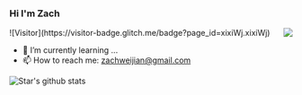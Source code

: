 ### Hi I'm Zach
<img align=right src='https://github.githubassets.com/images/mona-whisper.gif'/>
![Visitor](https://visitor-badge.glitch.me/badge?page_id=xixiWj.xixiWj)

- 🌱 I’m currently learning ...
- 📫 How to reach me: [zachweijian@gmail.com](zachweijian@gmail.com)

![Star's github stats](https://github-readme-stats.vercel.app/api?username=xixiWj&show_icons=true)
<!--
**xixiWj/xixiWj** is a ✨ _special_ ✨ repository because its `README.md` (this file) appears on your GitHub profile.

Here are some ideas to get you started:

- 🔭 I’m currently working on ...
- 🌱 I’m currently learning ...
- 👯 I’m looking to collaborate on ...
- 🤔 I’m looking for help with ...
- 💬 Ask me about ...
- 📫 How to reach me: ...
- 😄 Pronouns: ...
- ⚡ Fun fact: ...
-->
